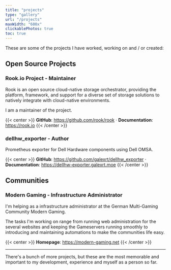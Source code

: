 ```yaml
---
title: "projects"
type: "gallery"
url: "/projects"
maxWidth: "600x"
clickablePhotos: true
toc: true
---
```


These are some of the projects I have worked, working on and / or created:

## Open Source Projects

### Rook.io Project - Maintainer

Rook is an open source cloud-native storage orchestrator, providing the platform, framework, and support for a diverse set of storage solutions to natively integrate with cloud-native environments.

I am a maintainer of the project.

{{< center >}}
**GitHub**: https://github.com/rook/rook · **Documentation**: https://rook.io
{{< /center >}}

### dellhw_exporter - Author

Prometheus exporter for Dell Hardware components using Dell OMSA.

{{< center >}}
**GitHub**: https://github.com/galexrt/dellhw_exporter · **Documentation**: https://dellhw-exporter.galexrt.moe
{{< /center >}}

## Communities 

### Modern Gaming - Infrastructure Administrator

I'm helping as a infrastructure administrator at the German Multi-Gaming Community Modern Gaming.

The tasks I'm working on range from running web administration for the several websites and keeping the Gameservers running smoothly to introducing and maintaining automations to make the communities life easy.

{{< center >}}
**Homepage**: https://modern-gaming.net
{{< /center >}}

***

There's a bunch of more projects, but these are the most memorable and important to my development, experience and myself as a person so far.
